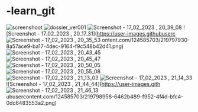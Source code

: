 # -learn_git
![screenshoot](https://user-images.githubusercontent.com/124585703/219797539-92d059fe-8dd5-474d-b5c1-10e3ed61ef44.png)
![dossier_ver001](https://user-images.githubusercontent.com/124585703/219797621-8a9e8bd1-974f-404a-add3-ad06fcadd872.png)
![Screenshot - 17_02_2023 , 20_39_08](https://user-images.githubusercontent.com/124585703/219797702-4c83d064-2968-45f1-9d40-935b8723c76a.png)
![Screenshot - 17_02_2023 , 20_17_31](https://user-images.githubuserc
![Screenshot - 17_02_2023 , 20_35_53](https://user-images.githubusercontent.com/124585703/219797941-7816f015-3993-4949-afaa-34107dda9b21.png)
ontent.com/124585703/219797930-8a57ace9-ba17-4dec-9164-f9c548b42d41.png)
![Screenshot - 17_02_2023 , 20_43_45](https://user-images.githubusercontent.com/124585703/219798205-6d07cac8-0a28-49ea-9ea8-2827cb5c035f.png)
![Screenshot - 17_02_2023 , 20_45_47](https://user-images.githubusercontent.com/124585703/219798218-1a69eb39-34da-4394-802d-b449119ea544.png)
![Screenshot - 17_02_2023 , 20_50_05](https://user-images.githubusercontent.com/124585703/219798548-d2beb477-a6f9-4016-afbc-1fca68e50a32.png)
![Screenshot - 17_02_2023 , 20_55_08](https://user-images.githubusercontent.com/124585703/219798563-16f43489-1ebe-488f-a164-c5aa3d577da0.png)
![Screenshot - 17_02_2023 , 21_13_03](https://user-images.githubusercontent.com/124585703/219798901-aa1b6f6a-2d19-47fd-998a-4f034ea8357d.png)
![Screenshot - 17_02_2023 , 21_14_33](https://user-images.githubusercontent.com/124585703/219798933-32753cc1-90fc-4570-9e52-7f7fa37f1f15.png)
![Screenshot - 17_02_2023 , 21_44_44](https://user-images.gith
![Screenshot - 17_02_2023 , 21_46_13](https://user-images.githubusercontent.com/124585703/219798976-54e3ae90-2919-47ac-bb1e-4ff5f43d2df2.png)
ubusercontent.com/124585703/219798958-6462b489-f952-4f4d-bfc4-0dc6483553a2.png)
